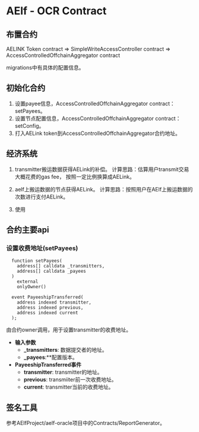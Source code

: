 # AElf - OCR Contract

## 布置合约

AELINK Token contract => SimpleWriteAccessController contract => AccessControlledOffchainAggregator contract

migrations中有具体的配置信息。

## 初始化合约

1. 设置payee信息，AccessControlledOffchainAggregator contract： setPayees。
2. 设置节点配置信息，AccessControlledOffchainAggregator contract： setConfig。
3. 打入AELink token到AccessControlledOffchainAggregator合约地址。

## 经济系统

1. transmitter搬运数据获得AELink的补偿。
计算思路：估算用户transmit交易大概花费的gas fee， 按照一定比例换算成AELink。

2. aelf上搬运数据的节点获得AELink。
计算思路：按照用户在AElf上搬运数据的次数进行支付AELink。

3. 使用

## 合约主要api

### **设置收费地址(setPayees)**

```plain
  function setPayees(
    address[] calldata _transmitters,
    address[] calldata _payees
  )
    external
    onlyOwner()
    
  event PayeeshipTransferred(
    address indexed transmitter,
    address indexed previous,
    address indexed current
  );
```
由合约owner调用，用于设置transmitter的收费地址。
* **输入参数**
    * **_transmitters**: 数据提交者的地址。
    * **_payees**:**配置版本。
* **PayeeshipTransferred事件**
    * **transmitter**: transmitter的地址。
    * **previous**: transmiiter前一次收费地址。
    * **current**: transmitter当前的收费地址。

## 签名工具
参考AElfProject/aelf-oracle项目中的Contracts/ReportGenerator。
